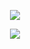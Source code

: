 <p align="center">
<!--   <img src="https://github-readme-stats.vercel.app/api?username=Azieyati&theme=chartreuse-dark&show_icons=true"> -->
</p>
<p align="center">
  <img src="https://streak-stats.demolab.com/?user=Azieyati&currStreakNum=2FD3EB&fire=pink&sideLabels=F00&date_format=M%20j%5B%2C%20Y%5D&theme=chartreuse-dark">
</p>
<p align="center">
  <img src="https://github-readme-stats.vercel.app/api/top-langs/?username=Azieyati&theme=chartreuse-dark&layout=compact">
</p>

<!--
**Azieyati/Azieyati** is a ✨ _special_ ✨ repository because its `README.md` (this file) appears on your GitHub profile. مَنْ جَدَّ وَجَدَ

Here are some ideas to get you started:

- 🔭 I’m currently working on ...
- 🌱 I’m currently learning ...
- 👯 I’m looking to collaborate on ...
- 🤔 I’m looking for help with ...
- 💬 Ask me about ...
- 📫 How to reach me: ...
- 😄 Pronouns: ...
- ⚡ Fun fact: ...
-->
